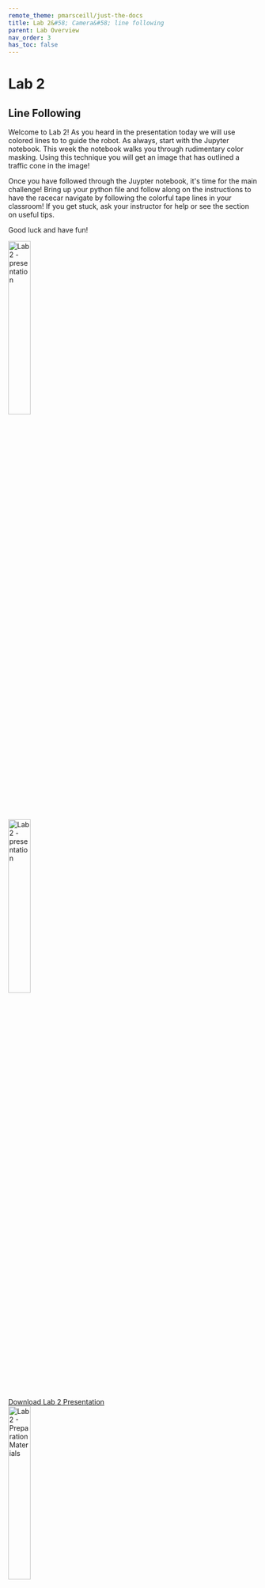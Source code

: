 ```yaml
---
remote_theme: pmarsceill/just-the-docs
title: Lab 2&#58; Camera&#58; line following
parent: Lab Overview
nav_order: 3
has_toc: false
---
```



# Lab 2
## Line Following

Welcome to Lab 2! As you heard in the presentation today we will use colored lines to to guide the robot. As always, start with the Jupyter notebook. This week the notebook walks you through rudimentary color masking. Using this technique you will get an image that has outlined a traffic cone in the image!

Once you have followed through the Juypter notebook, it's time for the main challenge! Bring up your python file and follow along on the instructions to have the racecar navigate by following the colorful tape lines in your classroom! If you get stuck, ask your instructor for help or see the section on useful tips.

Good luck and have fun!

<html>
   <head>
   </head>
   <body>
      <a href="https://github.com/MatthewCalligaro/MITLLRacecar2019-2020/tree/develop/labs/lab2">
         <img alt="Lab 2 - presentation" src="https://raw.githubusercontent.com/MatthewCalligaro/RacecarWebsite/master/assets/img/extra/github.jpg"
         width="30%" height="30%">
      </a>
   </body>
</html>

<br>

<html>
   <head>
   </head>
   <body>
      <a href="https://drive.google.com/drive/u/1/folders/1it2WGJZ1x4mFQxcKl0SXKlaCdNzMLkO7">
         <img alt="Lab 2 - presentation" src="https://raw.githubusercontent.com/MatthewCalligaro/RacecarWebsite/master/assets/img/extra/Lab2-Line_Following.PNG"
         width="30%" height="30%">
      </a>
   </body>
   <br>
   <body>
      <a id="raw-url" href="https://raw.githubusercontent.com/MatthewCalligaro/RacecarWebsite/master/Lab2-Line_Following.pdf">Download Lab 2 Presentation</a>
   </body>
</html>

<br>

<html>
   <head>
   </head>
   <body>
      <a href="https://drive.google.com/drive/u/1/folders/1it2WGJZ1x4mFQxcKl0SXKlaCdNzMLkO7">
         <img alt="Lab 2 - Preparation Materials" src="https://raw.githubusercontent.com/MatthewCalligaro/RacecarWebsite/master/assets/img/extra/Lab2_Preparation.PNG"
         width="30%" height="30%">
      </a>
   </body>
   <br>
   <body>
      <a id="raw-url" href="https://raw.githubusercontent.com/MatthewCalligaro/RacecarWebsite/master/Lab2_preparation.pdf">Download Lab 2 Preparation Materials</a>
   </body>
</html>
